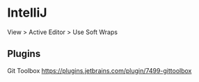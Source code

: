 # IntelliJ

View > Active Editor > Use Soft Wraps

## Plugins

Git Toolbox
https://plugins.jetbrains.com/plugin/7499-gittoolbox
